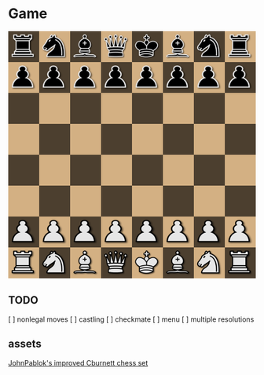 # Game

![Game Picture](https://raw.githubusercontent.com/OmarWatany/Chess/master/assets/Chess_Game.png)

## TODO
[ ] nonlegal moves 
[ ] castling 
[ ] checkmate
[ ] menu
[ ] multiple resolutions

## assets
[JohnPablok's improved Cburnett chess set](https://opengameart.org/content/chess-pieces-and-board-squares)
